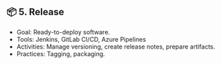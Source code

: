 ## 📦 5. Release
- Goal: Ready-to-deploy software.
- Tools: Jenkins, GitLab CI/CD, Azure Pipelines
- Activities: Manage versioning, create release notes, prepare artifacts.
- Practices: Tagging, packaging.




